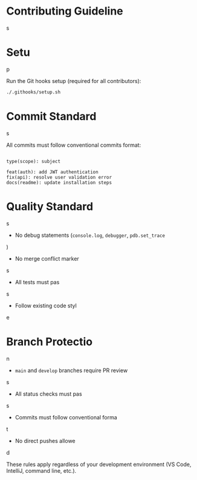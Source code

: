 

# Contributing Guideline

s

#

# Setu

p

Run the Git hooks setup (required for all contributors):

```bash
./.githooks/setup.sh

```

#

# Commit Standard

s

All commits must follow conventional commits format:

```

type(scope): subject

feat(auth): add JWT authentication
fix(api): resolve user validation error
docs(readme): update installation steps

```

#

# Quality Standard

s

- No debug statements (`console.log`, `debugger`, `pdb.set_trace`

)

- No merge conflict marker

s

- All tests must pas

s

- Follow existing code styl

e

#

# Branch Protectio

n

- `main` and `develop` branches require PR review

s

- All status checks must pas

s

- Commits must follow conventional forma

t

- No direct pushes allowe

d

These rules apply regardless of your development environment (VS Code, IntelliJ, command line, etc.).

